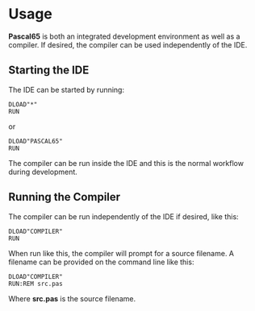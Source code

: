 # Usage

**Pascal65** is both an integrated development environment as well as a compiler. If desired,
the compiler can be used independently of the IDE.

## Starting the IDE

The IDE can be started by running:

```
DLOAD"*"
RUN
```

or

```
DLOAD"PASCAL65"
RUN
```

The compiler can be run inside the IDE and this is the normal workflow during development.

## Running the Compiler

The compiler can be run independently of the IDE if desired, like this:

```
DLOAD"COMPILER"
RUN
```

When run like this, the compiler will prompt for a source filename.  A filename can be provided
on the command line like this:

```
DLOAD"COMPILER"
RUN:REM src.pas
```

Where **src.pas** is the source filename.

